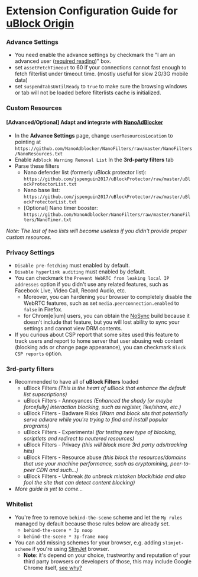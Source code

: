 # Extension Configuration Guide for [uBlock Origin](https://github.com/gorhill/uBlock)

### Advance Settings
- You need enable the advance settings by checkmark the "I am an advanced user ([required reading](https://github.com/gorhill/uBlock/wiki/Advanced-user-features))" box.
- set `assetFetchTimeout` to 60 if your connections cannot fast enough to fetch filterlist under timeout time. (mostly useful for slow 2G/3G mobile data)
- set `suspendTabsUntilReady` to `true` to make sure the browsing windows or tab will not be loaded before filterlists cache is initialized.

### Custom Resources
#### [Advanced/Optional] Adapt and integrate with [NanoAdBlocker](https://jspenguin2017.github.io/uBlockProtector)
- In the **Advance Settings** page, change `userResourcesLocation` to pointing at `https://github.com/NanoAdblocker/NanoFilters/raw/master/NanoFilters/NanoResources.txt`
- Enable `Adblock Warning Removal List` In the **3rd-party filters** tab
- Parse these filters
  - Nano defender list (formerly uBlock protector list): `https://github.com/jspenguin2017/uBlockProtector/raw/master/uBlockProtectorList.txt`
  - Nano base list: `https://github.com/jspenguin2017/uBlockProtector/raw/master/uBlockProtectorList.txt`
  - [Optional] Nano timer booster: `https://github.com/NanoAdblocker/NanoFilters/raw/master/NanoFilters/NanoTimer.txt`

*Note: The last of two lists will become useless if you didn't provide proper custom resources.*

### Privacy Settings
- `Disable pre-fetching` must enabled by default.
- `Disable hyperlink auditing` must enabled by default.
- You can checkmark the `Prevent WebRTC from leaking local IP addresses` option if you didn't use any related features, such as Facebook Live, Video Call, Record Audio, etc.
  - Moreover, you can hardening your browser to completely disable the WebRTC features, such as set `media.peerconnection.enabled` to `false` in Firefox.
  - for Chrom[e|ium] users, you can obtain the [NoSync](https://chromium.woolyss.com/#windows-64-bit) build because it doesn't include that feature, but you will lost ability to sync your settings and cannot view DRM contents.
- If you curious about CSP report that some sites used this feature to track users and report to home server that user abusing web content (blocking ads or change page appearance), you can checkmark `Block CSP reports` option.

### 3rd-party filters
- Recommended to have all of **uBlock Filters** loaded
  - uBlock Filters *(This is the heart of uBlock that enhance the default list supscriptions)*
  - uBlock Filters - Annoyances *(Enhanced the shady [or maybe forcefully] interaction blocking, such as register, like/share, etc.)* 
  - uBlock Filters - Badware Risks *(Warn and block sits that potentially serve adware while you're trying to find and install popular programs)*
  - uBlock Filters - Experimental *(for testing new type of blocking, scriptlets and redirect to neutered resources)*
  - uBlock Filters - Privacy *(this will block more 3rd party ads/tracking hits)*
  - uBlock Filters - Resource abuse *(this block the resources/domains that use your machine performance, such as cryptomining, peer-to-peer CDN and such...)*
  - uBlock Filters - Unbreak *(to unbreak mistaken block/hide and also fool the site that can detect content blocking)*
- *More guide is yet to come...*

### Whitelist
- You're free to remove `behind-the-scene` scheme and let the `My rules` managed by default because those rules below are already set.
  - `behind-the-scene * 3p noop`
  - `behind-the-scene * 3p-frame noop`
- You can add missing schemes for your browser, e.g. adding `slimjet-scheme` if you're using [SlimJet](https://www.slimjet.com) browser.
  - **Note**: it's depend on your choice, trustworthy and reputation of your third party browsers or developers of those, this may include Google Chrome itself, [see why?](https://en.wikipedia.org/wiki/Google_Chrome#User_tracking)